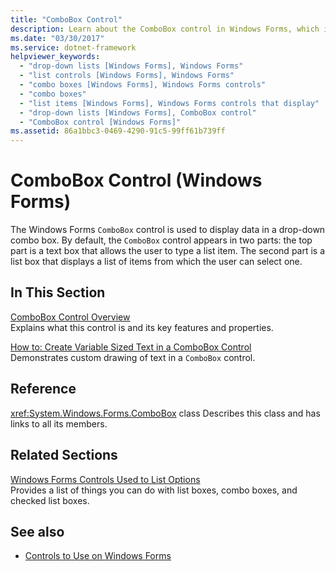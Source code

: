 ```yaml
---
title: "ComboBox Control"
description: Learn about the ComboBox control in Windows Forms, which is used to display data in a drop-down combo box.
ms.date: "03/30/2017"
ms.service: dotnet-framework
helpviewer_keywords:
  - "drop-down lists [Windows Forms], Windows Forms"
  - "list controls [Windows Forms], Windows Forms"
  - "combo boxes [Windows Forms], Windows Forms controls"
  - "combo boxes"
  - "list items [Windows Forms], Windows Forms controls that display"
  - "drop-down lists [Windows Forms], ComboBox control"
  - "ComboBox control [Windows Forms]"
ms.assetid: 86a1bbc3-0469-4290-91c5-99ff61b739ff
---
```

# ComboBox Control (Windows Forms)

The Windows Forms `ComboBox` control is used to display data in a drop-down combo box. By default, the `ComboBox` control appears in two parts: the top part is a text box that allows the user to type a list item. The second part is a list box that displays a list of items from which the user can select one.

## In This Section

[ComboBox Control Overview](combobox-control-overview-windows-forms.md)\
Explains what this control is and its key features and properties.

[How to: Create Variable Sized Text in a ComboBox Control](how-to-create-variable-sized-text-in-a-combobox-control.md)\
Demonstrates custom drawing of text in a `ComboBox` control.

## Reference

<xref:System.Windows.Forms.ComboBox> class
Describes this class and has links to all its members.

## Related Sections

[Windows Forms Controls Used to List Options](windows-forms-controls-used-to-list-options.md)\
Provides a list of things you can do with list boxes, combo boxes, and checked list boxes.

## See also

- [Controls to Use on Windows Forms](controls-to-use-on-windows-forms.md)
